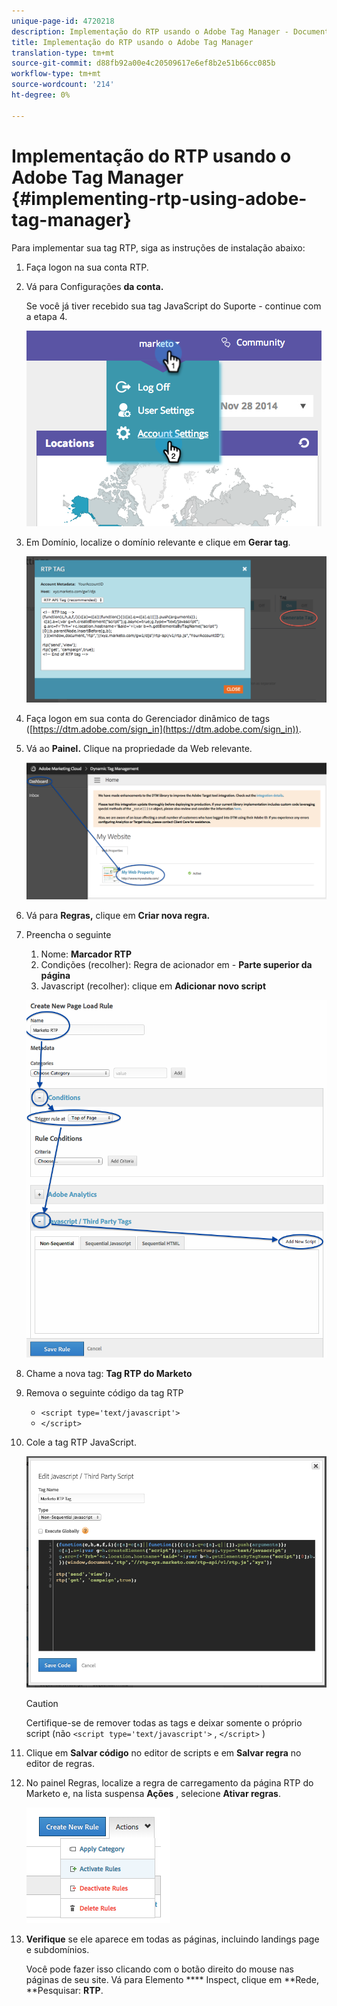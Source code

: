 ```yaml
---
unique-page-id: 4720218
description: Implementação do RTP usando o Adobe Tag Manager - Documentos do Marketing - Documentação do produto
title: Implementação do RTP usando o Adobe Tag Manager
translation-type: tm+mt
source-git-commit: d88fb92a00e4c20509617e6ef8b2e51b66cc085b
workflow-type: tm+mt
source-wordcount: '214'
ht-degree: 0%

---
```



# Implementação do RTP usando o Adobe Tag Manager {#implementing-rtp-using-adobe-tag-manager}

Para implementar sua tag RTP, siga as instruções de instalação abaixo:

1. Faça logon na sua conta RTP.
1. Vá para Configurações **da conta.**

   Se você já tiver recebido sua tag JavaScript do Suporte - continue com a etapa 4.

   ![](assets/image2014-11-30-15-3a19-3a21-4.png)

1. Em Domínio, localize o domínio relevante e clique em **Gerar tag**.

   ![](assets/image2014-11-30-15-3a20-3a17-4.png)

1. Faça logon em sua conta do Gerenciador dinâmico de tags ([https://dtm.adobe.com/sign_in](https://dtm.adobe.com/sign_in)).
1. Vá ao **Painel.** Clique na propriedade da Web relevante.

   ![](assets/image2014-12-3-17-3a58-3a17.png)

1. Vá para **Regras,** clique em **Criar nova regra.**

1. Preencha o seguinte

   1. Nome: **Marcador RTP**
   1. Condições (recolher): Regra de acionador em - **Parte superior da página**
   1. Javascript (recolher): clique em **Adicionar novo script**

   ![](assets/image2014-12-3-17-3a59-3a40.png)

1. Chame a nova tag: **Tag RTP do Marketo**
1. Remova o seguinte código da tag RTP

   * `<script type='text/javascript'>`
   * `</script>`

1. Cole a tag RTP JavaScript.

   ![](assets/image2014-12-3-18-3a3-3a45.png)

   >[!CAUTION]
   >
   >Certifique-se de remover todas as tags e deixar somente o próprio script (não `<script type='text/javascript'>` , `</script>` )

1. Clique em **Salvar código** no editor de scripts e em **Salvar regra** no editor de regras.

1. No painel Regras, localize a regra de carregamento da página RTP do Marketo e, na lista suspensa **Ações** , selecione **Ativar regras**.

   ![](assets/image2014-12-3-18-3a4-3a14.png)

1. **Verifique** se ele aparece em todas as páginas, incluindo landings page e subdomínios.

   Você pode fazer isso clicando com o botão direito do mouse nas páginas de seu site. Vá para Elemento **** Inspect, clique em **Rede, **Pesquisar: **RTP**.
